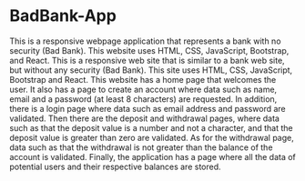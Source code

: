 # BadBank-App
This is a responsive webpage application that represents a bank with no security (Bad Bank). This website uses HTML, CSS, JavaScript, Bootstrap, and React. This is a responsive web site that is similar to a bank web site, but without any security (Bad Bank). This site uses HTML, CSS, JavaScript, Bootstrap and React. This website has a home page that welcomes the user. It also has a page to create an account where data such as name, email and a password (at least 8 characters) are requested. In addition, there is a login page where data such as email address and password are validated. Then there are the deposit and withdrawal pages, where data such as that the deposit value is a number and not a character, and that the deposit value is greater than zero are validated. As for the withdrawal page, data such as that the withdrawal is not greater than the balance of the account is validated. Finally, the application has a page where all the data of potential users and their respective balances are stored.
